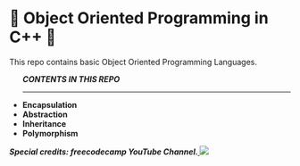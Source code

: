 <h1 text-align =" center">🙋 Object Oriented Programming in C++ 🌟</h1>
This repo contains basic Object Oriented Programming Languages.

<p><ul>
  <b><i>CONTENTS IN THIS REPO</i><b><hr>
    <li>Encapsulation</li>
    <li>Abstraction</li>
    <li>Inheritance</li>
    <li>Polymorphism</li>
  </ul>
    <i>Special credits: freecodecamp YouTube Channel.<a href="https://www.youtube.com/c/Freecodecamp/videos">
    <img src="https://img.shields.io/youtube/channel/subscribers/UC5mnBodB73bR88fLXHSfzYA?style=for-the-badge&logo=youtube&label=Youtube&color=red" />
  </a>
  </p>

